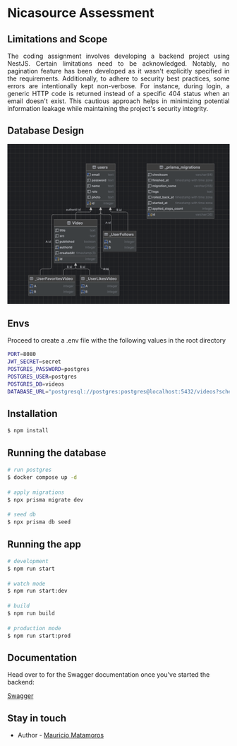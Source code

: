# Nicasource Assessment

## Limitations and Scope

<p style="text-align: justify">The coding assignment involves developing a backend project using NestJS. Certain limitations need to be acknowledged. Notably, no pagination feature has been developed as it wasn't explicitly specified in the requirements. Additionally, to adhere to security best practices, some errors are intentionally kept non-verbose. For instance, during login, a generic HTTP code is returned instead of a specific 404 status when an email doesn't exist. This cautious approach helps in minimizing potential information leakage while maintaining the project's security integrity.</p>

## Database Design

<img alt="database diagram" src="db_diagram.png">

## Envs

<p>Proceed to create a .env file withe the following values in the root directory</p>

```bash
PORT=8080
JWT_SECRET=secret
POSTGRES_PASSWORD=postgres
POSTGRES_USER=postgres
POSTGRES_DB=videos
DATABASE_URL="postgresql://postgres:postgres@localhost:5432/videos?schema=public"
```

## Installation

```bash
$ npm install
```

## Running the database

```bash
# run postgres
$ docker compose up -d

# apply migrations
$ npx prisma migrate dev 

# seed db
$ npx prisma db seed
```

## Running the app

```bash
# development
$ npm run start

# watch mode
$ npm run start:dev

# build
$ npm run build

# production mode
$ npm run start:prod
```

## Documentation

<p>Head over to for the Swagger documentation once you've started the backend:</p>

<a href="http://localhost:8080/api">Swagger</a>

## Stay in touch

- Author - [Mauricio Matamoros](https://github.com/MauriMatamoros)
